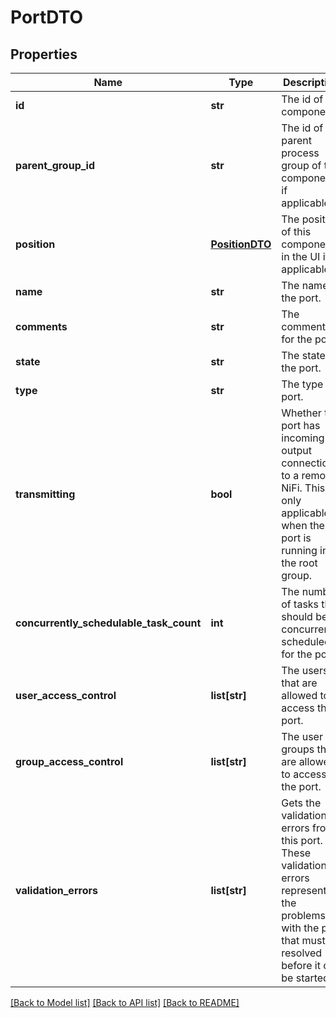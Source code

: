 # PortDTO

## Properties
Name | Type | Description | Notes
------------ | ------------- | ------------- | -------------
**id** | **str** | The id of the component. | [optional] 
**parent_group_id** | **str** | The id of parent process group of this component if applicable. | [optional] 
**position** | [**PositionDTO**](PositionDTO.md) | The position of this component in the UI if applicable. | [optional] 
**name** | **str** | The name of the port. | [optional] 
**comments** | **str** | The comments for the port. | [optional] 
**state** | **str** | The state of the port. | [optional] 
**type** | **str** | The type of port. | [optional] 
**transmitting** | **bool** | Whether the port has incoming or output connections to a remote NiFi. This is only applicable when the port is running in the root group. | [optional] [default to False]
**concurrently_schedulable_task_count** | **int** | The number of tasks that should be concurrently scheduled for the port. | [optional] 
**user_access_control** | **list[str]** | The users that are allowed to access the port. | [optional] 
**group_access_control** | **list[str]** | The user groups that are allowed to access the port. | [optional] 
**validation_errors** | **list[str]** | Gets the validation errors from this port. These validation errors represent the problems with the port that must be resolved before it can be started. | [optional] 

[[Back to Model list]](../README.md#documentation-for-models) [[Back to API list]](../README.md#documentation-for-api-endpoints) [[Back to README]](../README.md)


